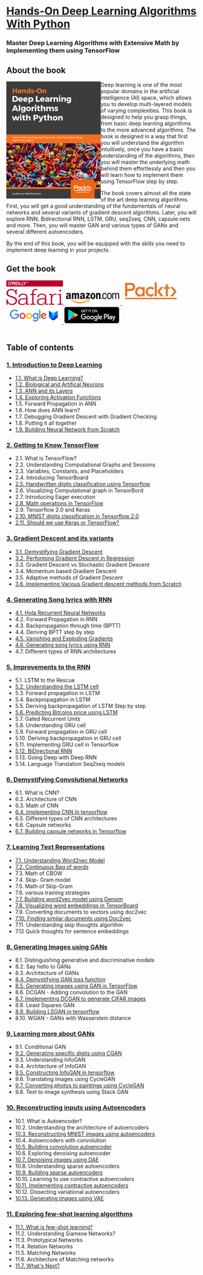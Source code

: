 # [Hands-On Deep Learning Algorithms With Python](https://www.amazon.com/gp/product/B07LH43V8P?pf_rd_p=019ad97c-f176-43be-96b9-991a6dc65763&pf_rd_r=X02K63S0YE0Z2S67N8AF)

###  Master Deep Learning Algorithms with Extensive Math by Implementing them using TensorFlow



## About the book
<a target="_blank" href="https://www.amazon.com/gp/product/B07LH43V8P?pf_rd_p=019ad97c-f176-43be-96b9-991a6dc65763&pf_rd_r=X02K63S0YE0Z2S67N8AF">
  <img src="./images/book_cover.png" alt="Book Cover" width="250" align="left"/>
</a>

Deep learning is one of the most popular domains in the artificial intelligence (AI) space, which allows you to develop multi-layered models of varying complexities. This book is designed to help you grasp things, from basic deep learning algorithms to the more advanced algorithms. The book is designed in a way that first you will understand the algorithm intuitively, once you have a basic understanding of the algorithms, then you will master the underlying math behind them effortlessly and then you will learn how to implement them using TensorFlow step by step.

The book covers almost all the state of the art deep learning algorithms. First, you will get a good understanding of the fundamentals of neural networks and several variants of gradient descent algorithms. Later, you will explore RNN, Bidirectional RNN, LSTM, GRU, seq2seq, CNN, capsule nets and more. Then, you will master GAN and various types of GANs and several different autoencoders. 

By the end of this book, you will be equipped with the skills you need to implement deep learning in your projects.

## Get the book 
<div>
<a target="_blank" href="#">
  <img src="./images/Oreilly_safari_logo.png" alt="Oreilly Safari" hieght=150, width=150>
</a>
  
<a target="_blank" href="https://www.amazon.com/gp/product/B07LH43V8P?pf_rd_p=019ad97c-f176-43be-96b9-991a6dc65763&pf_rd_r=X02K63S0YE0Z2S67N8AF">
  <img src="./images/amazon_logo.jpg" alt="Amazon" >
</a>

<a target="_blank" href="https://www.packtpub.com/big-data-and-business-intelligence/hands-deep-learning-algorithms-python">
  <img src="./images/packt_logo.jpeg" alt="Packt" hieght=150, width=150 >
</a>

<a target="_blank" href="https://books.google.co.in/books?id=8DqlDwAAQBAJ&source=gbs_book_other_versions">
  <img src="./images/googlebooks_logo.png" alt="Google Books" 
</a>

<a target="_blank" href="#">
  <img src="./images/googleplay_logo.png" alt="Google Play" >
</a>
<br>
</div>

<br>


## Table of contents 

### [1. Introduction to Deep Learning](https://github.com/sudharsan13296/Hands-On-Deep-Learning-Algorithms-with-Python/tree/master/01.%20Introduction%20to%20Deep%20Learning)

* [1.1. What is Deep Learning?](https://github.com/sudharsan13296/Hands-On-Deep-Learning-Algorithms-with-Python/blob/master/01.%20Introduction%20to%20Deep%20Learning/1.01%20What%20is%20Deep%20Learning%3F.ipynb)
* [1.2. Biological and Artifical Neurons](https://github.com/sudharsan13296/Hands-On-Deep-Learning-Algorithms-with-Python/blob/master/01.%20Introduction%20to%20Deep%20Learning/1.02%20Biological%20and%20Artificial%20Neurons.ipynb)
* [1.3. ANN and its Layers](https://github.com/sudharsan13296/Hands-On-Deep-Learning-Algorithms-with-Python/blob/master/01.%20Introduction%20to%20Deep%20Learning/1.03%20ANN%20and%20its%20layers.ipynb)
* [1.4. Exploring Activation Functions](https://github.com/sudharsan13296/Hands-On-Deep-Learning-Algorithms-with-Python/blob/master/01.%20Introduction%20to%20Deep%20Learning/1.04%20Exploring%20activation%20functions.ipynb)
* 1.5. Forward Propagation in ANN
* 1.6. How does ANN learn?	
* 1.7. Debugging Gradient Descent with Gradient Checking 	
* 1.8. Putting it all together
* [1.9. Building Neural Network from Scratch](https://github.com/sudharsan13296/Hands-On-Deep-Learning-Algorithms-with-Python/blob/master/01.%20Introduction%20to%20Deep%20Learning/1.09%20Building%20Neural%20Network%20from%20scratch.ipynb)


### [2. Getting to Know TensorFlow](https://github.com/sudharsan13296/Hands-On-Deep-Learning-Algorithms-with-Python/tree/master/02.%20Getting%20to%20Know%20TensorFlow)

* 2.1. What is TensorFlow?
* 2.2. Understanding Computational Graphs and Sessions
* 2.3. Variables, Constants, and Placeholders
* 2.4. Introducing TensorBoard
* [2.5. Handwritten digits classification using Tensorflow ](https://github.com/sudharsan13296/Hands-On-Deep-Learning-Algorithms-with-Python/blob/master/02.%20Getting%20to%20Know%20TensorFlow/2.05%20Handwritten%20digits%20classification%20using%20TensorFlow.ipynb)
* 2.6. Visualizing Computational graph in TensorBord
* 2.7. Introducing Eager execution
* [2.8. Math operations in TensorFlow](https://github.com/sudharsan13296/Hands-On-Deep-Learning-Algorithms-with-Python/blob/master/02.%20Getting%20to%20Know%20TensorFlow/2.08%20Math%20operations%20in%20TensorFlow.ipynb)
* 2.9. Tensorflow 2.0 and Keras
* [2.10. MNIST digits classification in Tensorflow 2.0](https://github.com/sudharsan13296/Hands-On-Deep-Learning-Algorithms-with-Python/blob/master/02.%20Getting%20to%20Know%20TensorFlow/2.10%20MNIST%20digits%20classification%20in%20TensorFlow%202.0.ipynb)
* [2.11. Should we use Keras or TensorFlow?](https://github.com/sudharsan13296/Hands-On-Deep-Learning-Algorithms-with-Python/blob/master/02.%20Getting%20to%20Know%20TensorFlow/2.11%20Should%20we%20use%20Keras%20or%20TensorFlow%3F.ipynb)



### [3. Gradient Descent and its variants](https://github.com/sudharsan13296/Hands-On-Deep-Learning-Algorithms-with-Python/tree/master/03.%20Gradient%20Descent%20and%20its%20variants)

* [3.1. Demystifying Gradient Descent](https://github.com/sudharsan13296/Hands-On-Deep-Learning-Algorithms-with-Python/blob/master/03.%20Gradient%20Descent%20and%20its%20variants/3.01%20Demystifying%20Gradient%20Descent.ipynb)
* [3.2. Performing Gradient Descent in Regression](https://github.com/sudharsan13296/Hands-On-Deep-Learning-Algorithms-with-Python/blob/master/03.%20Gradient%20Descent%20and%20its%20variants/3.02%20Performing%20Gradient%20Descent%20in%20Regression.ipynb)
* 3.3. Gradient Descent vs Stochastic Gradient Descent
* 3.4. Momentum based  Gradient Descent
* 3.5. Adaptive methods of Gradient Descent
* [ 3.6. Implementing Various Gradient descent methods from Scratch](https://github.com/sudharsan13296/Hands-On-Deep-Learning-Algorithms-with-Python/blob/master/03.%20Gradient%20Descent%20and%20its%20variants/3.06%20%20Implementing%20Several%20Variants%20of%20Gradient%20Descent%20from%20Scratch.ipynb)



### [4. Generating Song lyrics with RNN](https://github.com/sudharsan13296/Hands-On-Deep-Learning-Algorithms-with-Python/tree/master/04.%20Generating%20Song%20Lyrics%20Using%20RNN)


* [4.1. Hola Recurrent Neural Networks](https://github.com/sudharsan13296/Hands-On-Deep-Learning-Algorithms-with-Python/blob/master/04.%20Generating%20Song%20Lyrics%20Using%20RNN/4.01%20Hola%20Recurrent%20Neural%20Networks.ipynb)
* 4.2. Forward Propagation in RNN 
* 4.3. Backpropagation through time (BPTT) 
* 4.4. Deriving BPTT step by step
* [4.5. Vanishing and Exploding Gradients](https://github.com/sudharsan13296/Hands-On-Deep-Learning-Algorithms-with-Python/blob/master/04.%20Generating%20Song%20Lyrics%20Using%20RNN/4.05%20Vanishing%20and%20Exploding%20Gradients.ipynb)
* [4.6. Generating song lyrics using RNN](https://github.com/sudharsan13296/Hands-On-Deep-Learning-Algorithms-with-Python/blob/master/04.%20Generating%20Song%20Lyrics%20Using%20RNN/4.06%20Generating%20Song%20Lyrics%20Using%20RNN.ipynb)
* 4.7. Different types of RNN architectures


### [5. Improvements to the RNN](https://github.com/sudharsan13296/Hands-On-Deep-Learning-Algorithms-with-Python/tree/master/05.%20Improvements%20to%20the%20RNN)

* 5.1. LSTM to the Rescue
* [5.2. Understanding the LSTM cell](https://github.com/sudharsan13296/Hands-On-Deep-Learning-Algorithms-with-Python/blob/master/05.%20Improvements%20to%20the%20RNN/5.02%20Understanding%20the%20LSTM%20cell.ipynb)
* 5.3. Forward propagation in LSTM
* 5.4. Backpropagation in LSTM
* 5.5. Deriving backpropagation of LSTM Step by step
* [5.6. Predicting Bitcoins price using LSTM](https://github.com/sudharsan13296/Hands-On-Deep-Learning-Algorithms-with-Python/blob/master/05.%20Improvements%20to%20the%20RNN/5.06%20Predicting%20Bitcoins%20price%20using%20LSTM%20RNN.ipynb)
* 5.7. Gated Recurrent Units
* 5.8. Understanding GRU cell
* 5.9. Forward propagation in GRU cell
* 5.10. Deriving backpropagation in GRU cell
* 5.11. Implementing GRU cell in Tensorflow
* [5.12. BiDirectional RNN](https://github.com/sudharsan13296/Hands-On-Deep-Learning-Algorithms-with-Python/blob/master/05.%20Improvements%20to%20the%20RNN/5.12%20BiDirectional%20RNN.ipynb)
* 5.13. Going Deep with Deep RNN 
* 5.14. Language Translation Seq2seq models


### [6. Demystifying Convolutional Networks](https://github.com/sudharsan13296/Hands-On-Deep-Learning-Algorithms-with-Python/tree/master/06.%20Demystifying%20Convolutional%20Networks)

* 6.1. What is CNN?
* 6.2. Architecture of CNN
* 6.3. Math of CNN 
* [ 6.4. Implementing CNN in tensorflow](https://github.com/sudharsan13296/Hands-On-Deep-Learning-Algorithms-with-Python/blob/master/06.%20Demystifying%20Convolutional%20Networks/6.04%20Implementing%20CNN%20in%20TensorFlow.ipynb)
* 6.5. Different types of CNN architectures
* 6.6. Capsule networks
*  [6.7. Building capsule networks in Tensorflow](https://github.com/sudharsan13296/Hands-On-Deep-Learning-Algorithms-with-Python/blob/master/06.%20Demystifying%20Convolutional%20Networks/6.07%20Building%20Capsule%20Networks%20in%20TensorFlow.ipynb)


### [7. Learning Text Representations](https://github.com/sudharsan13296/Hands-On-Deep-Learning-Algorithms-with-Python/tree/master/07.%20Learning%20Text%20Representations)

* [7.1. Understanding Word2vec Model](https://github.com/sudharsan13296/Hands-On-Deep-Learning-Algorithms-with-Python/blob/master/07.%20Learning%20Text%20Representations/7.01%20Understanding%20Word2vec%20Model.ipynb)
* [7.2. Continuous Bag of words](https://github.com/sudharsan13296/Hands-On-Deep-Learning-Algorithms-with-Python/blob/master/07.%20Learning%20Text%20Representations/7.02%20Continuous%20Bag%20of%20words.ipynb)
* 7.3. Math of CBOW
* 7.4. Skip- Gram model
* 7.5. Math of Skip-Gram 
* 7.6. various training strategies
*  [ 7.7. Building word2vec model using Gensim](https://github.com/sudharsan13296/Hands-On-Deep-Learning-Algorithms-with-Python/blob/master/07.%20Learning%20Text%20Representations/7.07%20Building%20word2vec%20model%20using%20Gensim.ipynb)
*  [7.8. Visualizing word embeddings in TensorBoard](https://github.com/sudharsan13296/Hands-On-Deep-Learning-Algorithms-with-Python/blob/master/07.%20Learning%20Text%20Representations/7.08%20Visualizing%20Word%20Embeddings%20in%20TensorBoard.ipynb)
* 7.9. Converting documents to vectors using doc2vec
* [7.10. Finding similar documents using Doc2vec](https://github.com/sudharsan13296/Hands-On-Deep-Learning-Algorithms-with-Python/blob/master/07.%20Learning%20Text%20Representations/7.10%20Finding%20similar%20documents%20using%20Doc2Vec.ipynb)
* 7.11. Understanding skip thoughts algorithm
* 7.12 Quick thoughts for sentence embeddings


### [8. Generating Images using GANs](https://github.com/sudharsan13296/Hands-On-Deep-Learning-Algorithms-with-Python/tree/master/08.%20Generating%20Images%20using%20GANs)

* 8.1. Distinguishing generative and discriminative models
* 8.2. Say hello to GANs
* 8.3. Architecture of GANs
* [8.4. Demystifying GAN loss function](https://github.com/sudharsan13296/Hands-On-Deep-Learning-Algorithms-with-Python/blob/master/08.%20Generating%20Images%20using%20GANs/8.04%20Demystifying%20GAN%20Loss%20Function.ipynb)
* [8.5. Generating images using GAN in TensorFlow](https://github.com/sudharsan13296/Hands-On-Deep-Learning-Algorithms-with-Python/blob/master/08.%20Generating%20Images%20using%20GANs/8.05%20Generating%20images%20using%20GAN%20in%20TensorFlow.ipynb)
* 8.6. DCGAN - Adding convolution to the GAN
* [8.7. Implementing DCGAN to generate CIFAR images](https://github.com/sudharsan13296/Hands-On-Deep-Learning-Algorithms-with-Python/blob/master/08.%20Generating%20Images%20using%20GANs/8.07%20Implementing%20DCGAN%20to%20Generate%20CIFAR%20Images.ipynb)
* 8.8. Least Squares GAN
* [8.9. Building LSGAN in tensorflow](https://github.com/sudharsan13296/Hands-On-Deep-Learning-Algorithms-with-Python/blob/master/08.%20Generating%20Images%20using%20GANs/8.09%20Building%20LSGAN%20in%20TensorFlow.ipynb)
* 8.10. WGAN - GANs with Wasserstein distance


### [9. Learning more about GANs](https://github.com/sudharsan13296/Hands-On-Deep-Learning-Algorithms-with-Python/tree/master/09.%20Learning%20more%20about%20GANs)

* 9.1. Conditional GAN 
* [9.2. Generating specific digits using CGAN](https://github.com/sudharsan13296/Hands-On-Deep-Learning-Algorithms-with-Python/blob/master/09.%20Learning%20more%20about%20GANs/9.02%20Generating%20Specific%20Handwritten%20Digit%20Using%20CGAN.ipynb)
* 9.3. Understanding InfoGAN 
* 9.4. Architecture of InfoGAN
*  [9.5. Constructing InfoGAN in tensorflow](https://github.com/sudharsan13296/Hands-On-Deep-Learning-Algorithms-with-Python/blob/master/09.%20Learning%20more%20about%20GANs/9.05%20Constructing%20InfoGan%20in%20Tensorflow.ipynb)
* 9.6. Translating images using CycleGAN
*  [9.7. Converting photos to paintings using CycleGAN](https://github.com/sudharsan13296/Hands-On-Deep-Learning-Algorithms-with-Python/blob/master/09.%20Learning%20more%20about%20GANs/9.07%20Converting%20photos%20to%20paintings%20using%20CycleGAN.ipynb)
* 9.8. Text to image synthesis using Stack GAN


### [10. Reconstructing inputs using Autoencoders](https://github.com/sudharsan13296/Hands-On-Deep-Learning-Algorithms-with-Python/tree/master/10.%20Reconsturcting%20Inputs%20using%20Autoencoders)

* 10.1. What is Autoencoder?
* 10.2. Understanding the architecture of autoencoders
* [10.3. Reconstructing MNIST images using autoencoders](https://github.com/sudharsan13296/Hands-On-Deep-Learning-Algorithms-with-Python/blob/master/10.%20Reconsturcting%20Inputs%20using%20Autoencoders/10.03%20Reconstructing%20MNIST%20images%20using%20Autoencoder.ipynb)
* 10.4. Autoencoders with convolution
* [10.5. Building convolution autoencoder](https://github.com/sudharsan13296/Hands-On-Deep-Learning-Algorithms-with-Python/blob/master/10.%20Reconsturcting%20Inputs%20using%20Autoencoders/10.05%20Building%20Convolutional%20Autoencoder.ipynb)
* 10.6. Exploring denoising autoencoder
* [10.7. Denoising images using DAE](https://github.com/sudharsan13296/Hands-On-Deep-Learning-Algorithms-with-Python/blob/master/10.%20Reconsturcting%20Inputs%20using%20Autoencoders/10.07%20Denoising%20images%20using%20Denoising%20Autoencoder.ipynb)
* 10.8. Understanding sparse autoencoders
* [10.9. Building sparse autoencoders](https://github.com/sudharsan13296/Hands-On-Deep-Learning-Algorithms-with-Python/blob/master/10.%20Reconsturcting%20Inputs%20using%20Autoencoders/10.09%20Building%20the%20Sparse%20Autoencoder.ipynb)
* 10.10. Learning to use contractive autoencoders
* [10.11. Implementing contractive autoencoders](https://github.com/sudharsan13296/Hands-On-Deep-Learning-Algorithms-with-Python/blob/master/10.%20Reconsturcting%20Inputs%20using%20Autoencoders/10.11%20Implementing%20Contractive%20Autoencoders.ipynb)
* 10.12. Dissecting variational autoencoders
* [10.13. Generating images using VAE](https://github.com/sudharsan13296/Hands-On-Deep-Learning-Algorithms-with-Python/blob/master/10.%20Reconsturcting%20Inputs%20using%20Autoencoders/10.13%20Generating%20images%20using%20VAE.ipynb)




### [11. Exploring few-shot learning algorithms](https://github.com/sudharsan13296/Hands-On-Deep-Learning-Algorithms-with-Python/tree/master/11.%20Exploring%20Few%20Shot%20Learning%20Algorithms)

* [11.1. What is few-shot learning?](https://github.com/sudharsan13296/Hands-On-Deep-Learning-Algorithms-with-Python/blob/master/11.%20Exploring%20Few%20Shot%20Learning%20Algorithms/11.01%20What%20is%20few-shot%20learning%3F.ipynb)
* 11.2. Understanding Siamese Networks?
* 11.3. Prototypical Networks
* 11.4. Relation Networks
* 11.5. Matching Networks
* 11.6. Architecture of Matching networks
* [11.7. What's Next?](https://github.com/sudharsan13296/Hands-On-Deep-Learning-Algorithms-with-Python/blob/master/11.%20Exploring%20Few%20Shot%20Learning%20Algorithms/11.07%20What's%20Next%3F.ipynb)
